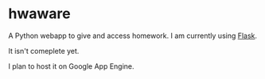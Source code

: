 # hwaware
A Python webapp to give and access homework.
I am currently using [Flask](http://flask.pocoo.org).

It isn't comeplete yet.

I plan to host it on Google App Engine.
